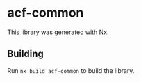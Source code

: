# acf-common

This library was generated with [Nx](https://nx.dev).

## Building

Run `nx build acf-common` to build the library.

